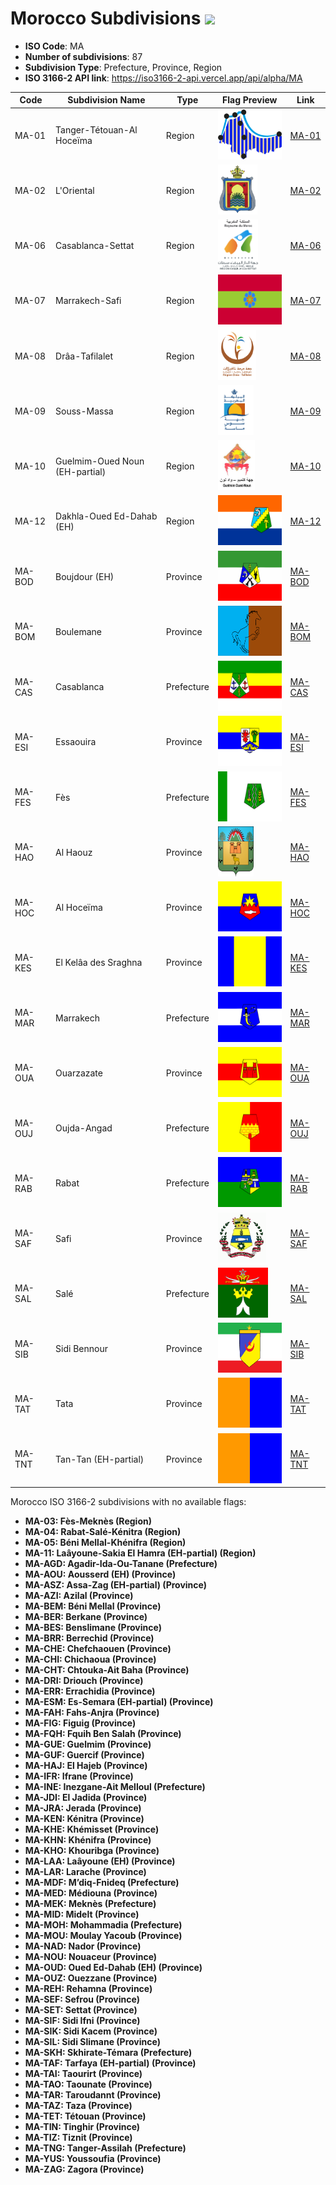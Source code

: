 # Morocco Subdivisions ![](https://flagcdn.com/h40/ma.png)

- **ISO Code**: MA
- **Number of subdivisions**: 87
- **Subdivision Type**: Prefecture, Province, Region
- **ISO 3166-2 API link**: https://iso3166-2-api.vercel.app/api/alpha/MA

| Code  | Subdivision Name         | Type | Flag Preview | Link |
|-------|--------------------------|--------------| -------------- |----------|
| MA-01 | Tanger-Tétouan-Al Hoceïma | Region | <img src='https://raw.githubusercontent.com/amckenna41/iso3166-flag-icons/main/iso3166-2-icons/MA/MA-01.png' height='80'> | [MA-01](https://github.com/amckenna41/iso3166-flag-icons/blob/main/iso3166-2-icons/MA/MA-01.png) |
| MA-02 | L'Oriental | Region | <img src='https://raw.githubusercontent.com/amckenna41/iso3166-flag-icons/main/iso3166-2-icons/MA/MA-02.png' height='80'> | [MA-02](https://github.com/amckenna41/iso3166-flag-icons/blob/main/iso3166-2-icons/MA/MA-02.png) |
| MA-06 | Casablanca-Settat | Region | <img src='https://raw.githubusercontent.com/amckenna41/iso3166-flag-icons/main/iso3166-2-icons/MA/MA-06.png' height='80'> | [MA-06](https://github.com/amckenna41/iso3166-flag-icons/blob/main/iso3166-2-icons/MA/MA-06.png) |
| MA-07 | Marrakech-Safi | Region | <img src='https://raw.githubusercontent.com/amckenna41/iso3166-flag-icons/main/iso3166-2-icons/MA/MA-07.svg' height='80'> | [MA-07](https://github.com/amckenna41/iso3166-flag-icons/blob/main/iso3166-2-icons/MA/MA-07.svg) |
| MA-08 | Drâa-Tafilalet | Region | <img src='https://raw.githubusercontent.com/amckenna41/iso3166-flag-icons/main/iso3166-2-icons/MA/MA-08.png' height='80'> | [MA-08](https://github.com/amckenna41/iso3166-flag-icons/blob/main/iso3166-2-icons/MA/MA-08.png) |
| MA-09 | Souss-Massa | Region | <img src='https://raw.githubusercontent.com/amckenna41/iso3166-flag-icons/main/iso3166-2-icons/MA/MA-09.png' height='80'> | [MA-09](https://github.com/amckenna41/iso3166-flag-icons/blob/main/iso3166-2-icons/MA/MA-09.png) |
| MA-10 | Guelmim-Oued Noun (EH-partial) | Region | <img src='https://raw.githubusercontent.com/amckenna41/iso3166-flag-icons/main/iso3166-2-icons/MA/MA-10.jpeg' height='80'> | [MA-10](https://github.com/amckenna41/iso3166-flag-icons/blob/main/iso3166-2-icons/MA/MA-10.jpeg) |
| MA-12 | Dakhla-Oued Ed-Dahab (EH) | Region | <img src='https://raw.githubusercontent.com/amckenna41/iso3166-flag-icons/main/iso3166-2-icons/MA/MA-12.svg' height='80'> | [MA-12](https://github.com/amckenna41/iso3166-flag-icons/blob/main/iso3166-2-icons/MA/MA-12.svg) |
| MA-BOD | Boujdour (EH) | Province | <img src='https://raw.githubusercontent.com/amckenna41/iso3166-flag-icons/main/iso3166-2-icons/MA/MA-BOD.svg' height='80'> | [MA-BOD](https://github.com/amckenna41/iso3166-flag-icons/blob/main/iso3166-2-icons/MA/MA-BOD.svg) |
| MA-BOM | Boulemane | Province | <img src='https://raw.githubusercontent.com/amckenna41/iso3166-flag-icons/main/iso3166-2-icons/MA/MA-BOM.png' height='80'> | [MA-BOM](https://github.com/amckenna41/iso3166-flag-icons/blob/main/iso3166-2-icons/MA/MA-BOM.png) |
| MA-CAS | Casablanca | Prefecture | <img src='https://raw.githubusercontent.com/amckenna41/iso3166-flag-icons/main/iso3166-2-icons/MA/MA-CAS.svg' height='80'> | [MA-CAS](https://github.com/amckenna41/iso3166-flag-icons/blob/main/iso3166-2-icons/MA/MA-CAS.svg) |
| MA-ESI | Essaouira | Province | <img src='https://raw.githubusercontent.com/amckenna41/iso3166-flag-icons/main/iso3166-2-icons/MA/MA-ESI.svg' height='80'> | [MA-ESI](https://github.com/amckenna41/iso3166-flag-icons/blob/main/iso3166-2-icons/MA/MA-ESI.svg) |
| MA-FES | Fès | Prefecture | <img src='https://raw.githubusercontent.com/amckenna41/iso3166-flag-icons/main/iso3166-2-icons/MA/MA-FES.svg' height='80'> | [MA-FES](https://github.com/amckenna41/iso3166-flag-icons/blob/main/iso3166-2-icons/MA/MA-FES.svg) |
| MA-HAO | Al Haouz | Province | <img src='https://raw.githubusercontent.com/amckenna41/iso3166-flag-icons/main/iso3166-2-icons/MA/MA-HAO.svg' height='80'> | [MA-HAO](https://github.com/amckenna41/iso3166-flag-icons/blob/main/iso3166-2-icons/MA/MA-HAO.svg) |
| MA-HOC | Al Hoceïma | Province | <img src='https://raw.githubusercontent.com/amckenna41/iso3166-flag-icons/main/iso3166-2-icons/MA/MA-HOC.svg' height='80'> | [MA-HOC](https://github.com/amckenna41/iso3166-flag-icons/blob/main/iso3166-2-icons/MA/MA-HOC.svg) |
| MA-KES | El Kelâa des Sraghna | Province | <img src='https://raw.githubusercontent.com/amckenna41/iso3166-flag-icons/main/iso3166-2-icons/MA/MA-KES.svg' height='80'> | [MA-KES](https://github.com/amckenna41/iso3166-flag-icons/blob/main/iso3166-2-icons/MA/MA-KES.svg) |
| MA-MAR | Marrakech | Prefecture | <img src='https://raw.githubusercontent.com/amckenna41/iso3166-flag-icons/main/iso3166-2-icons/MA/MA-MAR.svg' height='80'> | [MA-MAR](https://github.com/amckenna41/iso3166-flag-icons/blob/main/iso3166-2-icons/MA/MA-MAR.svg) |
| MA-OUA | Ouarzazate | Province | <img src='https://raw.githubusercontent.com/amckenna41/iso3166-flag-icons/main/iso3166-2-icons/MA/MA-OUA.svg' height='80'> | [MA-OUA](https://github.com/amckenna41/iso3166-flag-icons/blob/main/iso3166-2-icons/MA/MA-OUA.svg) |
| MA-OUJ | Oujda-Angad | Prefecture | <img src='https://raw.githubusercontent.com/amckenna41/iso3166-flag-icons/main/iso3166-2-icons/MA/MA-OUJ.svg' height='80'> | [MA-OUJ](https://github.com/amckenna41/iso3166-flag-icons/blob/main/iso3166-2-icons/MA/MA-OUJ.svg) |
| MA-RAB | Rabat | Prefecture | <img src='https://raw.githubusercontent.com/amckenna41/iso3166-flag-icons/main/iso3166-2-icons/MA/MA-RAB.svg' height='80'> | [MA-RAB](https://github.com/amckenna41/iso3166-flag-icons/blob/main/iso3166-2-icons/MA/MA-RAB.svg) |
| MA-SAF | Safi | Province | <img src='https://raw.githubusercontent.com/amckenna41/iso3166-flag-icons/main/iso3166-2-icons/MA/MA-SAF.png' height='80'> | [MA-SAF](https://github.com/amckenna41/iso3166-flag-icons/blob/main/iso3166-2-icons/MA/MA-SAF.png) |
| MA-SAL | Salé | Prefecture | <img src='https://raw.githubusercontent.com/amckenna41/iso3166-flag-icons/main/iso3166-2-icons/MA/MA-SAL.png' height='80'> | [MA-SAL](https://github.com/amckenna41/iso3166-flag-icons/blob/main/iso3166-2-icons/MA/MA-SAL.png) |
| MA-SIB | Sidi Bennour | Province | <img src='https://raw.githubusercontent.com/amckenna41/iso3166-flag-icons/main/iso3166-2-icons/MA/MA-SIB.png' height='80'> | [MA-SIB](https://github.com/amckenna41/iso3166-flag-icons/blob/main/iso3166-2-icons/MA/MA-SIB.png) |
| MA-TAT | Tata | Province | <img src='https://raw.githubusercontent.com/amckenna41/iso3166-flag-icons/main/iso3166-2-icons/MA/MA-TAT.svg' height='80'> | [MA-TAT](https://github.com/amckenna41/iso3166-flag-icons/blob/main/iso3166-2-icons/MA/MA-TAT.svg) |
| MA-TNT | Tan-Tan (EH-partial) | Province | <img src='https://raw.githubusercontent.com/amckenna41/iso3166-flag-icons/main/iso3166-2-icons/MA/MA-TNT.svg' height='80'> | [MA-TNT](https://github.com/amckenna41/iso3166-flag-icons/blob/main/iso3166-2-icons/MA/MA-TNT.svg) |

Morocco ISO 3166-2 subdivisions with no available flags:

* **MA-03: Fès-Meknès (Region)**
* **MA-04: Rabat-Salé-Kénitra (Region)**
* **MA-05: Béni Mellal-Khénifra (Region)**
* **MA-11: Laâyoune-Sakia El Hamra (EH-partial) (Region)**
* **MA-AGD: Agadir-Ida-Ou-Tanane (Prefecture)**
* **MA-AOU: Aousserd (EH) (Province)**
* **MA-ASZ: Assa-Zag (EH-partial) (Province)**
* **MA-AZI: Azilal (Province)**
* **MA-BEM: Béni Mellal (Province)**
* **MA-BER: Berkane (Province)**
* **MA-BES: Benslimane (Province)**
* **MA-BRR: Berrechid (Province)**
* **MA-CHE: Chefchaouen (Province)**
* **MA-CHI: Chichaoua (Province)**
* **MA-CHT: Chtouka-Ait Baha (Province)**
* **MA-DRI: Driouch (Province)**
* **MA-ERR: Errachidia (Province)**
* **MA-ESM: Es-Semara (EH-partial) (Province)**
* **MA-FAH: Fahs-Anjra (Province)**
* **MA-FIG: Figuig (Province)**
* **MA-FQH: Fquih Ben Salah (Province)**
* **MA-GUE: Guelmim (Province)**
* **MA-GUF: Guercif (Province)**
* **MA-HAJ: El Hajeb (Province)**
* **MA-IFR: Ifrane (Province)**
* **MA-INE: Inezgane-Ait Melloul (Prefecture)**
* **MA-JDI: El Jadida (Province)**
* **MA-JRA: Jerada (Province)**
* **MA-KEN: Kénitra (Province)**
* **MA-KHE: Khémisset (Province)**
* **MA-KHN: Khénifra (Province)**
* **MA-KHO: Khouribga (Province)**
* **MA-LAA: Laâyoune (EH) (Province)**
* **MA-LAR: Larache (Province)**
* **MA-MDF: M’diq-Fnideq (Prefecture)**
* **MA-MED: Médiouna (Province)**
* **MA-MEK: Meknès (Prefecture)**
* **MA-MID: Midelt (Province)**
* **MA-MOH: Mohammadia (Prefecture)**
* **MA-MOU: Moulay Yacoub (Province)**
* **MA-NAD: Nador (Province)**
* **MA-NOU: Nouaceur (Province)**
* **MA-OUD: Oued Ed-Dahab (EH) (Province)**
* **MA-OUZ: Ouezzane (Province)**
* **MA-REH: Rehamna (Province)**
* **MA-SEF: Sefrou (Province)**
* **MA-SET: Settat (Province)**
* **MA-SIF: Sidi Ifni (Province)**
* **MA-SIK: Sidi Kacem (Province)**
* **MA-SIL: Sidi Slimane (Province)**
* **MA-SKH: Skhirate-Témara (Prefecture)**
* **MA-TAF: Tarfaya (EH-partial) (Province)**
* **MA-TAI: Taourirt (Province)**
* **MA-TAO: Taounate (Province)**
* **MA-TAR: Taroudannt (Province)**
* **MA-TAZ: Taza (Province)**
* **MA-TET: Tétouan (Province)**
* **MA-TIN: Tinghir (Province)**
* **MA-TIZ: Tiznit (Province)**
* **MA-TNG: Tanger-Assilah (Prefecture)**
* **MA-YUS: Youssoufia (Province)**
* **MA-ZAG: Zagora (Province)**
